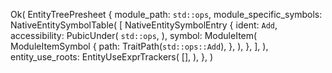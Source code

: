 Ok(
    EntityTreePresheet {
        module_path: `std::ops`,
        module_specific_symbols: NativeEntitySymbolTable(
            [
                NativeEntitySymbolEntry {
                    ident: `Add`,
                    accessibility: PubicUnder(
                        `std::ops`,
                    ),
                    symbol: ModuleItem(
                        ModuleItemSymbol {
                            path: TraitPath(`std::ops::Add`),
                        },
                    ),
                },
            ],
        ),
        entity_use_roots: EntityUseExprTrackers(
            [],
        ),
    },
)
